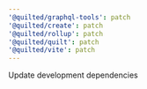 ```yaml
---
'@quilted/graphql-tools': patch
'@quilted/create': patch
'@quilted/rollup': patch
'@quilted/quilt': patch
'@quilted/vite': patch
---
```


Update development dependencies
